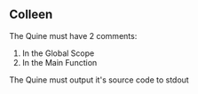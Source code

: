 ## Colleen
The Quine must have 2 comments:
  1. In the Global Scope
  1. In the Main Function

The Quine must output it's source code to stdout
